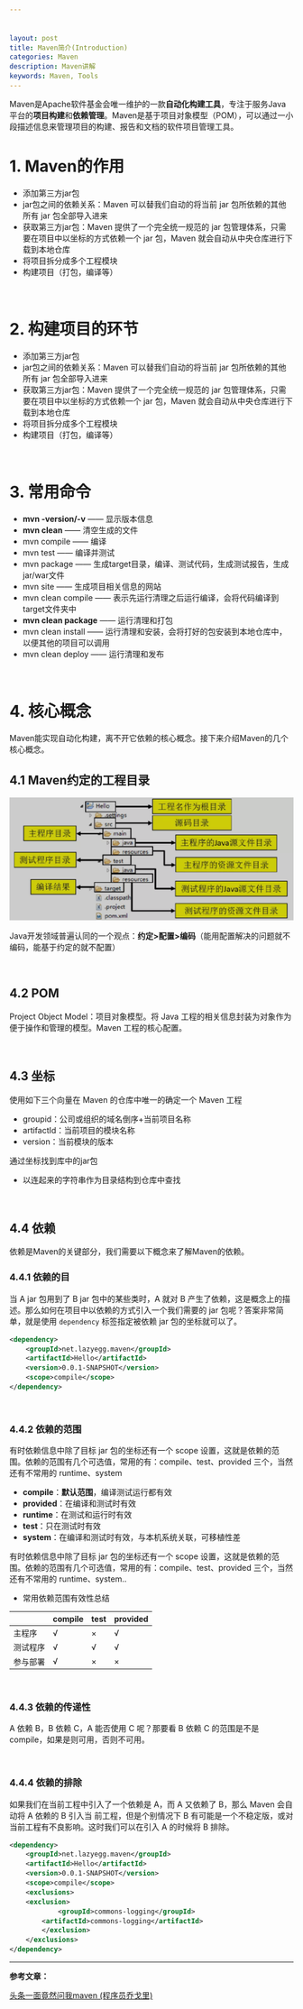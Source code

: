 ```yaml
---


layout: post
title: Maven简介(Introduction)
categories: Maven
description: Maven讲解
keywords: Maven, Tools
---
```


Maven是Apache软件基金会唯一维护的一款**自动化构建工具**，专注于服务Java平台的**项目构建**和**依赖管理**。Maven是基于项目对象模型（POM），可以通过一小段描述信息来管理项目的构建、报告和文档的软件项目管理工具。

# 1. Maven的作用

- 添加第三方jar包
- jar包之间的依赖关系：Maven 可以替我们自动的将当前 jar 包所依赖的其他所有 jar 包全部导入进来
- 获取第三方jar包：Maven 提供了一个完全统一规范的 jar 包管理体系，只需要在项目中以坐标的方式依赖一个 jar 包，Maven 就会自动从中央仓库进行下载到本地仓库
- 将项目拆分成多个工程模块
- 构建项目（打包，编译等）

<br/>

# 2. 构建项目的环节

- 添加第三方jar包
- jar包之间的依赖关系：Maven 可以替我们自动的将当前 jar 包所依赖的其他所有 jar 包全部导入进来
- 获取第三方jar包：Maven 提供了一个完全统一规范的 jar 包管理体系，只需要在项目中以坐标的方式依赖一个 jar 包，Maven 就会自动从中央仓库进行下载到本地仓库
- 将项目拆分成多个工程模块
- 构建项目（打包，编译等）

<br/>

# 3. 常用命令

- **mvn -version/-v** —— 显示版本信息
- **mvn clean** —— 清空生成的文件
- mvn compile  ——  编译
- mvn test  ——  编译并测试
- mvn package  ——  生成target目录，编译、测试代码，生成测试报告，生成jar/war文件
- mvn site  ——  生成项目相关信息的网站
- mvn clean compile  —— 表示先运行清理之后运行编译，会将代码编译到target文件夹中
- **mvn clean package** —— 运行清理和打包
- mvn clean install ——  运行清理和安装，会将打好的包安装到本地仓库中，以便其他的项目可以调用
- mvn clean deploy  —— 运行清理和发布

<br/>

# 4. 核心概念

Maven能实现自动化构建，离不开它依赖的核心概念。接下来介绍Maven的几个核心概念。

## 4.1 Maven约定的工程目录

![maven1](/images/posts/maven_1.png)

Java开发领域普遍认同的一个观点：**约定>配置>编码**（能用配置解决的问题就不编码，能基于约定的就不配置）

<br/>

## 4.2 POM

Project Object Model：项目对象模型。将 Java 工程的相关信息封装为对象作为便于操作和管理的模型。Maven 工程的核心配置。

<br/>

## 4.3 坐标

使用如下三个向量在 Maven 的仓库中唯一的确定一个 Maven 工程

- groupid：公司或组织的域名倒序+当前项目名称
- artifactId：当前项目的模块名称
- version：当前模块的版本

通过坐标找到库中的jar包

- 以连起来的字符串作为目录结构到仓库中查找

<br/>

## 4.4 依赖

依赖是Maven的关键部分，我们需要以下概念来了解Maven的依赖。

### 4.4.1 依赖的目

当 A jar 包用到了 B jar 包中的某些类时，A 就对 B 产生了依赖，这是概念上的描述。那么如何在项目中以依赖的方式引入一个我们需要的 jar 包呢？答案非常简单，就是使用 `dependency` 标签指定被依赖 jar 包的坐标就可以了。

```xml
<dependency>
    <groupId>net.lazyegg.maven</groupId>
    <artifactId>Hello</artifactId>
    <version>0.0.1-SNAPSHOT</version>
    <scope>compile</scope>
</dependency>
```

<br/>

### 4.4.2 依赖的范围

有时依赖信息中除了目标 jar 包的坐标还有一个 scope 设置，这就是依赖的范围。依赖的范围有几个可选值，常用的有：compile、test、provided 三个，当然还有不常用的 runtime、system

- **compile**：**默认范围**，编译测试运行都有效
- **provided**：在编译和测试时有效
- **runtime**：在测试和运行时有效
- **test**：只在测试时有效
- **system**：在编译和测试时有效，与本机系统关联，可移植性差

有时依赖信息中除了目标 jar 包的坐标还有一个 scope 设置，这就是依赖的范围。依赖的范围有几个可选值，常用的有：compile、test、provided 三个，当然还有不常用的 runtime、system..

- 常用依赖范围有效性总结

|          | compile | test | provided |
| :------- | :------ | :--- | :------- |
| 主程序   | √       | ×    | √        |
| 测试程序 | √       | √    | √        |
| 参与部署 | √       | ×    | ×        |

<br/>

### 4.4.3 依赖的传递性

A 依赖 B，B 依赖 C，A 能否使用 C 呢？那要看 B 依赖 C 的范围是不是 compile，如果是则可用，否则不可用。

<br/>

### 4.4.4 依赖的排除

如果我们在当前工程中引入了一个依赖是 A，而 A 又依赖了 B，那么 Maven 会自动将 A 依赖的 B 引入当 前工程，但是个别情况下 B 有可能是一个不稳定版，或对当前工程有不良影响。这时我们可以在引入 A 的时候将 B 排除。

```xml
<dependency>
    <groupId>net.lazyegg.maven</groupId>
    <artifactId>Hello</artifactId>
    <version>0.0.1-SNAPSHOT</version>
    <scope>compile</scope>
    <exclusions>
	<exclusion>
            <groupId>commons-logging</groupId>
	    <artifactId>commons-logging</artifactId>
	    </exclusion>
	</exclusions>
</dependency>
```

------

**参考文章：**

[头条一面竟然问我maven (程序员乔戈里)](https://mp.weixin.qq.com/s/NNr6CAs0gWL7-5C6TXPuKg)